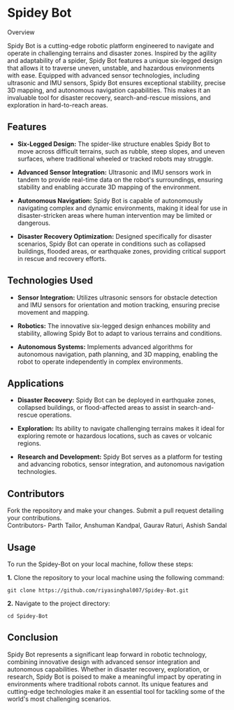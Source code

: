 
# Spidey Bot

Overview

Spidy Bot is a cutting-edge robotic platform engineered to navigate and operate in challenging terrains and disaster zones. Inspired by the agility and adaptability of a spider, Spidy Bot features a unique six-legged design that allows it to traverse uneven, unstable, and hazardous environments with ease. Equipped with advanced sensor technologies, including ultrasonic and IMU sensors, Spidy Bot ensures exceptional stability, precise 3D mapping, and autonomous navigation capabilities. This makes it an invaluable tool for disaster recovery, search-and-rescue missions, and exploration in hard-to-reach areas.


## Features

* **Six-Legged Design:** The spider-like structure enables Spidy Bot to move across difficult terrains, such as rubble, steep slopes, and uneven surfaces, where traditional wheeled or tracked robots may struggle.

* **Advanced Sensor Integration:** Ultrasonic and IMU sensors work in tandem to provide real-time data on the robot's surroundings, ensuring stability and enabling accurate 3D mapping of the environment.

* **Autonomous Navigation:** Spidy Bot is capable of autonomously navigating complex and dynamic environments, making it ideal for use in disaster-stricken areas where human intervention may be limited or dangerous.

* **Disaster Recovery Optimization:** Designed specifically for disaster scenarios, Spidy Bot can operate in conditions such as collapsed buildings, flooded areas, or earthquake zones, providing critical support in rescue and recovery efforts.
## Technologies Used

* **Sensor Integration:** Utilizes ultrasonic sensors for obstacle detection and IMU sensors for orientation and motion tracking, ensuring precise movement and mapping.

* **Robotics:** The innovative six-legged design enhances mobility and stability, allowing Spidy Bot to adapt to various terrains and conditions.

* **Autonomous Systems:** Implements advanced algorithms for autonomous navigation, path planning, and 3D mapping, enabling the robot to operate independently in complex environments.
## Applications


* **Disaster Recovery:** Spidy Bot can be deployed in earthquake zones, collapsed buildings, or flood-affected areas to assist in search-and-rescue operations.

* **Exploration:** Its ability to navigate challenging terrains makes it ideal for exploring remote or hazardous locations, such as caves or volcanic regions.

* **Research and Development:** Spidy Bot serves as a platform for testing and advancing robotics, sensor integration, and autonomous navigation technologies.
## Contributors
Fork the repository and make your changes. Submit a pull request detailing your contributions.  
Contributors-  Parth Tailor, Anshuman Kandpal, Gaurav Raturi,  Ashish Sandal
## Usage

To run the Spidey-Bot on your local machine, follow these steps:

**1.** Clone the repository to your local machine using the following command:

```
git clone https://github.com/riyasinghal007/Spidey-Bot.git

```

**2.** Navigate to the project directory:
``` 
cd Spidey-Bot

```
## Conclusion

Spidy Bot represents a significant leap forward in robotic technology, combining innovative design with advanced sensor integration and autonomous capabilities. Whether in disaster recovery, exploration, or research, Spidy Bot is poised to make a meaningful impact by operating in environments where traditional robots cannot. Its unique features and cutting-edge technologies make it an essential tool for tackling some of the world's most challenging scenarios.